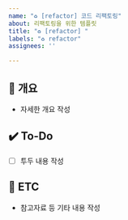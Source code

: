 ```yaml
---
name: "♻️ [refactor] 코드 리팩토링"
about: 리팩토링을 위한 템플릿
title: "♻️ [refactor] "
labels: "♻️ refactor"
assignees: ''

---
```


## 📝 개요
- 자세한 개요 작성

## ✔️ To-Do
- [ ] 투두 내용 작성

## 👀 ETC
- 참고자료 등 기타 내용 작성
